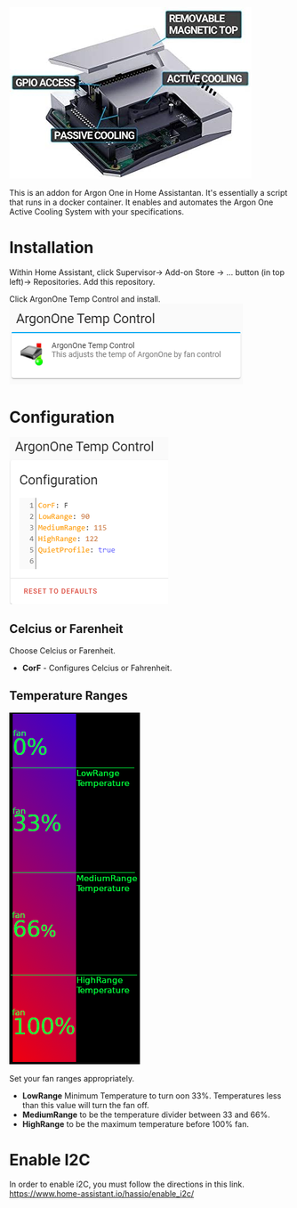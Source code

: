 ![image](gitResources/activecooling.jpg)

This is an addon for Argon One in Home Assistantan.  It's essentially a script that runs in a docker container.  It enables and automates the Argon One Active Cooling System with your specifications.<br>

# Installation
Within Home Assistant, click Supervisor-> Add-on Store -> … button (in top left)-> Repositories. Add this repository. 

Click ArgonOne Temp Control and install.<br>
![image](gitResources/addonSelect.png)

# Configuration
![image](gitResources/Configuration.png)
## Celcius or Farenheit
Choose Celcius or Farenheit.
* **CorF** - Configures Celcius or Fahrenheit.

## Temperature Ranges
![image](gitResources/FanRangeExplaination.png)

Set your fan ranges appropriately. 
* **LowRange** Minimum Temperature to turn oon 33%. Temperatures less than this value will turn the fan off.
* **MediumRange** to be the temperature divider between 33 and 66%.
* **HighRange** to be the maximum temperature before 100% fan.


# Enable I2C
In order to enable i2C, you must follow the directions in this link. 
https://www.home-assistant.io/hassio/enable_i2c/